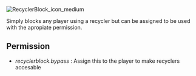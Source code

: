 ![RecyclerBlock_icon_medium](https://github.com/KrunghCrow/RecyclerBlock/assets/72466753/e0317077-573c-4964-a037-36b6a09d17d7)

Simply blocks any player using a recycler but can be assigned to be used with the apropiate permission.

## Permission
* *recyclerblock.bypass* : Assign this to the player to make recyclers accesable

